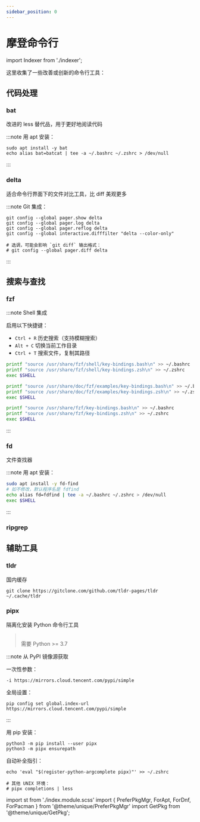 ```yaml
---
sidebar_position: 0
---
```


# 摩登命令行

import Indexer from './indexer';

这里收集了一些改善或创新的命令行工具：

<Indexer />

 <div className={'no-admonition-uppercase-title '+st.root}>

## 代码处理

 <div className='alert alert--info'>

### bat

改进的 less 替代品，用于更好地阅读代码

</div>

<GetPkg name='bat' dnf scoop='bat less' pacman/>

:::note 用 apt 安装：

    sudo apt install -y bat
    echo alias bat=batcat | tee -a ~/.bashrc ~/.zshrc > /dev/null

:::

 <div className='alert alert--info'>

### delta

适合命令行界面下的文件对比工具，比 diff 美观更多

</div>

<GetPkg name='git-delta' dnf pacman choco='delta' scoop='delta' />

:::note Git 集成：

```shell
git config --global pager.show delta
git config --global pager.log delta
git config --global pager.reflog delta
git config --global interactive.difffilter "delta --color-only"

# 选调，可能会影响 `git diff` 输出格式：
# git config --global pager.diff delta
```

:::

## 搜索与查找

 <div className='alert alert--info'>

### fzf

</div>

<GetPkg name="fzf" dnf apt scoop pacman/>

:::note Shell 集成

启用以下快捷键：

- `Ctrl + R` 历史搜索（支持模糊搜索）
- `Alt + C` 切换当前工作目录
- `Ctrl + T` 搜索文件，复制其路径

<PreferPkgMgr dnf apt pacman>
<ForDnf>

```bash
printf "source /usr/share/fzf/shell/key-bindings.bash\n" >> ~/.bashrc
printf "source /usr/share/fzf/shell/key-bindings.zsh\n" >> ~/.zshrc
exec $SHELL
```

</ForDnf>
<ForApt>

```bash
printf "source /usr/share/doc/fzf/examples/key-bindings.bash\n" >> ~/.bashrc
printf "source /usr/share/doc/fzf/examples/key-bindings.zsh\n" >> ~/.zshrc
exec $SHELL
```

</ForApt>
<ForPacman>

```bash
printf "source /usr/share/fzf/key-bindings.bash\n" >> ~/.bashrc
printf "source /usr/share/fzf/key-bindings.zsh\n" >> ~/.zshrc
exec $SHELL
```

</ForPacman>

</PreferPkgMgr>

:::

 <div className='alert alert--info'>

### fd

文件查找器

</div>

<GetPkg name='fd' dnf='fd-find' scoop pacman />

:::note 用 apt 安装：

```bash
sudo apt install -y fd-find
# 如不修改，默认程序名是 fdfind
echo alias fd=fdfind | tee -a ~/.bashrc ~/.zshrc > /dev/null
exec $SHELL
```

:::

 <div className='alert alert--info'>

### ripgrep

</div>

<GetPkg name="ripgrep" dnf apt scoop pacman/>

## 辅助工具

 <div className='alert alert--info'>

### tldr

</div>

<GetPkg name="tldr" dnf pacman yarn />

国内缓存

    git clone https://gitclone.com/github.com/tldr-pages/tldr ~/.cache/tldr

 <div className='alert alert--info'>

### pipx

隔离化安装 Python 命令行工具

</div>

> <br/>需要 Python >= 3.7

<GetPkg name="pipx" dnf apt pacman="python-pipx" />

<div className="no-admonition-uppercase-title">

:::note 从 PyPI 镜像源获取

一次性参数：

    -i https://mirrors.cloud.tencent.com/pypi/simple

全局设置：

    pip config set global.index-url https://mirrors.cloud.tencent.com/pypi/simple

:::

</div>

用 pip 安装：

```shell
python3 -m pip install --user pipx
python3 -m pipx ensurepath

```

自动补全指引：

```shell
echo 'eval "$(register-python-argcomplete pipx)"' >> ~/.zshrc

# 其他 UNIX 环境：
# pipx completions | less
```

</div>

import st from './index.module.scss'
import {
PreferPkgMgr,
ForApt,
ForDnf,
ForPacman
} from '@theme/unique/PreferPkgMgr'
import GetPkg from '@theme/unique/GetPkg';
